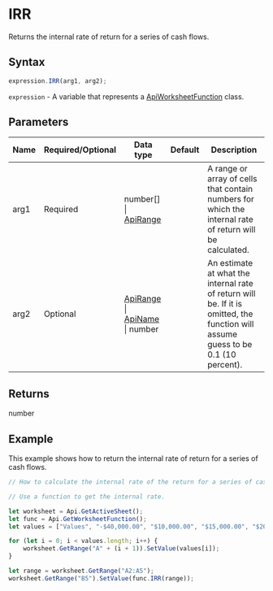 # IRR

Returns the internal rate of return for a series of cash flows.

## Syntax

```javascript
expression.IRR(arg1, arg2);
```

`expression` - A variable that represents a [ApiWorksheetFunction](../ApiWorksheetFunction.md) class.

## Parameters

| **Name** | **Required/Optional** | **Data type** | **Default** | **Description** |
| ------------- | ------------- | ------------- | ------------- | ------------- |
| arg1 | Required | number[] \| [ApiRange](../../ApiRange/ApiRange.md) |  | A range or array of cells that contain numbers for which the internal rate of return will be calculated. |
| arg2 | Optional | [ApiRange](../../ApiRange/ApiRange.md) \| [ApiName](../../ApiName/ApiName.md) \| number |  | An estimate at what the internal rate of return will be. If it is omitted, the function will assume guess to be 0.1 (10 percent). |

## Returns

number

## Example

This example shows how to return the internal rate of return for a series of cash flows.

```javascript editor-xlsx
// How to calculate the internal rate of the return for a series of cash flows.

// Use a function to get the internal rate.

let worksheet = Api.GetActiveSheet();
let func = Api.GetWorksheetFunction();
let values = ["Values", "-$40,000.00", "$10,000.00", "$15,000.00", "$20,000.00"];

for (let i = 0; i < values.length; i++) {
    worksheet.GetRange("A" + (i + 1)).SetValue(values[i]);
}

let range = worksheet.GetRange("A2:A5");
worksheet.GetRange("B5").SetValue(func.IRR(range));
```
